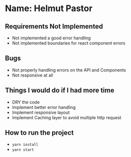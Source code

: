 # Name: Helmut Pastor

## Requirements Not Implemented

- Not implemented a good error handling
- Not implemented boundaries for react component errors

## Bugs

- Not properly handling errors on the API and Components
- Not responsive at all

## Things I would do if I had more time

- DRY the code
- Implement better error handling
- Implement responsive layout
- Implement Caching layer to avoid multiple http request

## How to run the project

- `yarn install`
- `yarn start`
